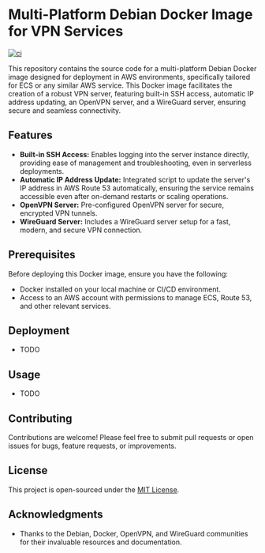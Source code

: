 # Multi-Platform Debian Docker Image for VPN Services

[![ci](https://github.com/gliesefire/docker_ssh_vpn/actions/workflows/ci.yml/badge.svg?branch=main)](https://github.com/gliesefire/docker_ssh_vpn/actions/workflows/ci.yml)

This repository contains the source code for a multi-platform Debian Docker image designed for deployment in AWS environments, specifically tailored for ECS or any similar AWS service. This Docker image facilitates the creation of a robust VPN server, featuring built-in SSH access, automatic IP address updating, an OpenVPN server, and a WireGuard server, ensuring secure and seamless connectivity.

## Features

- **Built-in SSH Access:** Enables logging into the server instance directly, providing ease of management and troubleshooting, even in serverless deployments.
- **Automatic IP Address Update:** Integrated script to update the server's IP address in AWS Route 53 automatically, ensuring the service remains accessible even after on-demand restarts or scaling operations.
- **OpenVPN Server:** Pre-configured OpenVPN server for secure, encrypted VPN tunnels.
- **WireGuard Server:** Includes a WireGuard server setup for a fast, modern, and secure VPN connection.

## Prerequisites

Before deploying this Docker image, ensure you have the following:

- Docker installed on your local machine or CI/CD environment.
- Access to an AWS account with permissions to manage ECS, Route 53, and other relevant services.

## Deployment

- TODO

## Usage

- TODO

## Contributing

Contributions are welcome! Please feel free to submit pull requests or open issues for bugs, feature requests, or improvements.

## License

This project is open-sourced under the [MIT License](LICENSE).

## Acknowledgments

- Thanks to the Debian, Docker, OpenVPN, and WireGuard communities for their invaluable resources and documentation.